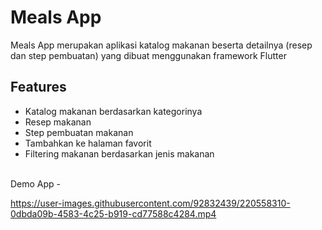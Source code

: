 # Meals App

Meals App merupakan aplikasi katalog makanan beserta detailnya (resep dan step pembuatan) yang dibuat menggunakan framework Flutter <br>

Features
-
- Katalog makanan berdasarkan kategorinya
- Resep makanan
- Step pembuatan makanan
- Tambahkan ke halaman favorit
- Filtering makanan berdasarkan jenis makanan
<br>
Demo App
-


https://user-images.githubusercontent.com/92832439/220558310-0dbda09b-4583-4c25-b919-cd77588c4284.mp4

